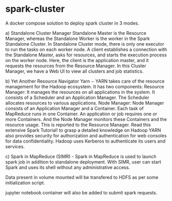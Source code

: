 # spark-cluster
A docker compose solution to deploy spark cluster in 3 modes.

a) Standalone Cluster Manager Standalone Master is the Resource Manager, whereas the Standalone Worker is the worker in the Spark Standalone Cluster.
   In Standalone Cluster mode, there is only one executor to run the tasks on each worker node.
   A client establishes a connection with the Standalone Master, asks for resources, and starts the execution process on the worker node.
   Here, the client is the application master, and it requests the resources from the Resource Manager. In this Cluster Manager, we have a Web UI to view all clusters and job statistics.
   
   
b) Yet Another Resource Navigator Yarn − YARN takes care of the resource management for the Hadoop ecosystem. It has two components:
   Resource Manager: It manages the resources on all applications in the system. It consists of a Scheduler and an Application Manager. The Scheduler allocates resources to various applications.
   Node Manager: Node Manager consists of an Application Manager and a Container. Each task of MapReduce runs in one Container. An application or job requires one or more Containers. And the Node Manager monitors these Containers and the resource usage. This is reported to the Resource Manager.
   Read this extensive Spark Tutorial! to grasp a detailed knowledge on Hadoop
   YARN also provides security for authorization and authentication for web consoles for data confidentiality. Hadoop uses Kerberos to authenticate its users and services.
   
   
c) Spark in MapReduce (SIMR) - Spark in MapReduce is used to launch spark job in addition to standalone deployment. With SIMR, user can start Spark and uses its shell without any administrative access.


Data present in volume mounted will be transfered to HDFS as per some initialization script.


jupyter notebook container will also be added to submit spark requests.

